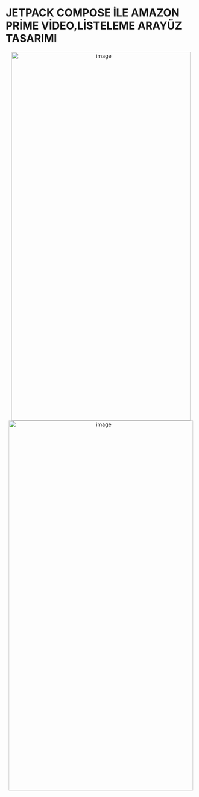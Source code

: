 # JETPACK COMPOSE İLE AMAZON PRİME VİDEO,LİSTELEME ARAYÜZ TASARIMI

<p align="center">
<img width="475" height="978" alt="image" src="https://github.com/user-attachments/assets/4496e8e3-c621-4487-8ae8-f9c22de08806" />
<img width="489" height="982" alt="image" src="https://github.com/user-attachments/assets/55b3b441-b106-402a-97c3-d41084951d01" />

</p>
